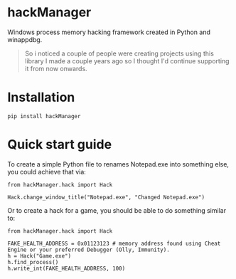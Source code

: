 # hackManager

Windows process memory hacking framework created in Python and winappdbg.
> So i noticed a couple of people were creating projects using this library I made a couple years ago so I thought I'd continue supporting it from now onwards.

# Installation
`pip install hackManager`

# Quick start guide
To create a simple Python file to renames Notepad.exe into something else, you could achieve that via:
```
from hackManager.hack import Hack

Hack.change_window_title("Notepad.exe", "Changed Notepad.exe")
```
Or to create a hack for a game, you should be able to do something similar to:
```
from hackManager.hack import Hack

FAKE_HEALTH_ADDRESS = 0x01123123 # memory address found using Cheat Engine or your preferred Debugger (Olly, Immunity).
h = Hack("Game.exe")
h.find_process()
h.write_int(FAKE_HEALTH_ADDRESS, 100)
```